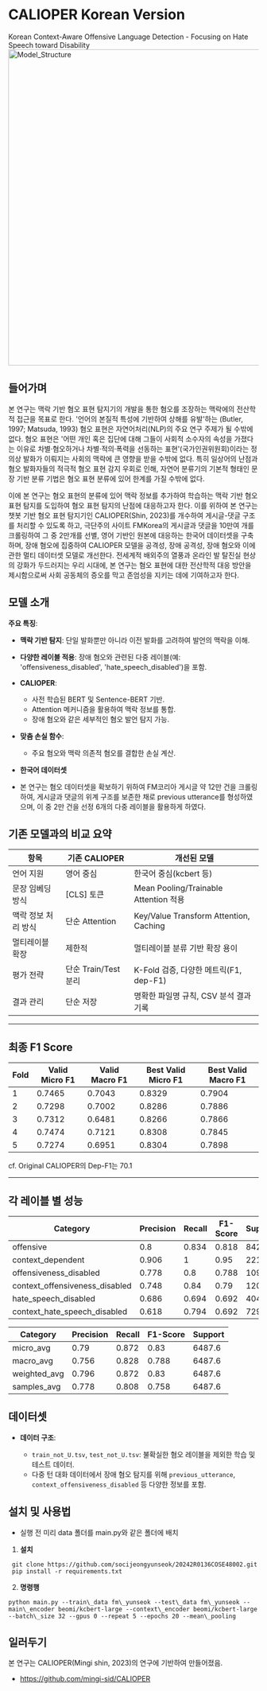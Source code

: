 CALIOPER Korean Version
===

Korean Context-Aware Offensive Language Detection - Focusing on Hate Speech toward Disability
<img width="636" alt="Model_Structure" src="https://github.com/user-attachments/assets/241ff0aa-1f9e-4c7a-949c-353a80f567e6" />

## 들어가며

본 연구는 맥락 기반 혐오 표현 탐지기의 개발을 통한 혐오를 조장하는 맥락에의 전산학적 접근을 목표로 한다. '언어의 본질적 특성에 기반하여 상해를 유발'하는 (Butler, 1997; Matsuda, 1993) 혐오 표현은 자연어처리(NLP)의 주요 연구 주제가 될 수밖에 없다. 혐오 표현은 '어떤 개인 혹은 집단에 대해 그들이 사회적 소수자의 속성을 가졌다는 이유로 차별·혐오하거나 차별·적의·폭력을 선동하는 표현'(국가인권위원회)이라는 정의상 발화가 이뤄지는 사회의 맥락에 큰 영향을 받을 수밖에 없다. 특히 일상어의 난점과 혐오 발화자들의 적극적 혐오 표현 감지 우회로 인해, 자연어 분류기의 기본적 형태인 문장 기반 분류 기법은 혐오 표현 분류에 있어 한계를 가질 수밖에 없다.

이에 본 연구는 혐오 표현의 분류에 있어 맥락 정보를 추가하여 학습하는 맥락 기반 혐오 표현 탐지를 도입하여 혐오 표현 탐지의 난점에 대응하고자 한다. 이를 위하여 본 연구는 챗봇 기반 혐오 표현 탐지기인 CALIOPER(Shin, 2023)를 개수하여 게시글-댓글 구조를 처리할 수 있도록 하고, 극단주의 사이트 FMKorea의 게시글과 댓글을 10만여 개를 크롤링하여 그 중 2만개를 선별, 영어 기반인 원본에 대응하는 한국어 데이터셋을 구축하며, 장애 혐오에 집중하여 CALIOPER 모델을 공격성, 장애 공격성, 장애 혐오와 이에 관한 멀티 데이터셋 모델로 개선한다. 전세계적 배외주의 열풍과 온라인 발 탈진실 현상의 강화가 두드러지는 우리 시대에, 본 연구는 혐오 표현에 대한 전산학적 대응 방안을 제시함으로써 사회 공동체의 증오를 막고 존엄성을 지키는 데에 기여하고자 한다.

## 모델 소개

**주요 특징**:

* **맥락 기반 탐지**: 단일 발화뿐만 아니라 이전 발화를 고려하여 발언의 맥락을 이해.
* **다양한 레이블 적용**: 장애 혐오와 관련된 다중 레이블(예: 'offensiveness\_disabled', 'hate\_speech\_disabled')을 포함.

* **CALIOPER**:

  * 사전 학습된 BERT 및 Sentence-BERT 기반.
  * Attention 메커니즘을 활용하여 맥락 정보를 통합.
  * 장애 혐오와 같은 세부적인 혐오 발언 탐지 가능.

* **맞춤 손실 함수**:

  * 주요 혐오와 맥락 의존적 혐오를 결합한 손실 계산.
 
* **한국어 데이터셋**
* 본 연구는 혐오 데이터셋을 확보하기 위하여 FM코리아 게시글 약 12만 건을 크롤링하여, 게시글과 댓글의 위계 구조를 보존한 채로 previous utterance를 형성하였으며, 이 중 2만 건을 선정 6개의 다중 레이블을 활용하게 하였다.

## 기존 모델과의 비교 요약

| 항목                    | 기존 CALIOPER               | 개선된 모델                          |
|-------------------------|-----------------------------|--------------------------------------|
| 언어 지원               | 영어 중심                  | 한국어 중심(kcbert 등)                |
| 문장 임베딩 방식        | [CLS] 토큰                | Mean Pooling/Trainable Attention 적용 |
| 맥락 정보 처리 방식     | 단순 Attention            | Key/Value Transform Attention, Caching|
| 멀티레이블 확장         | 제한적                     | 멀티레이블 분류 기반 확장 용이        |
| 평가 전략               | 단순 Train/Test 분리       | K-Fold 검증, 다양한 메트릭(F1, dep-F1)|
| 결과 관리               | 단순 저장                  | 명확한 파일명 규칙, CSV 분석 결과 기록 |

---

## 최종 F1 Score

| Fold | Valid Micro F1 | Valid Macro F1 | Best Valid Micro F1 | Best Valid Macro F1 |
|------|----------------------|---------------------|---------------------------|---------------------------|
| 1    | 0.7465               | 0.7043              | 0.8329                    | 0.7904                    |
| 2    | 0.7298               | 0.7002              | 0.8286                    | 0.7886                    |
| 3    | 0.7312               | 0.6481              | 0.8266                    | 0.7866                    |
| 4    | 0.7474               | 0.7121              | 0.8308                    | 0.7845                    |
| 5    | 0.7274               | 0.6951              | 0.8304                    | 0.7898                    |

cf. Original CALIOPER의 Dep-F1는 70.1 

---

## 각 레이블 별 성능

| Category                         | Precision | Recall | F1-Score | Support |
|----------------------------------|-----------|--------|----------|---------|
| offensive                        | 0.8       | 0.834  | 0.818    | 842.2   |
| context_dependent                | 0.906     | 1      | 0.95     | 2211.2  |
| offensiveness_disabled           | 0.778     | 0.8    | 0.788    | 1093    |
| context_offensiveness_disabled   | 0.748     | 0.84   | 0.79     | 1207.2  |
| hate_speech_disabled             | 0.686     | 0.694  | 0.692    | 404.4   |
| context_hate_speech_disabled     | 0.618     | 0.794  | 0.692    | 729.6   |

| Category                         | Precision | Recall | F1-Score | Support |
|----------------------------------|-----------|--------|----------|---------|
| micro_avg                        | 0.79      | 0.872  | 0.83     | 6487.6  |
| macro_avg                        | 0.756     | 0.828  | 0.788    | 6487.6  |
| weighted_avg                     | 0.796     | 0.872  | 0.83     | 6487.6  |
| samples_avg                      | 0.778     | 0.808  | 0.758    | 6487.6  |

## 데이터셋

* **데이터 구조**:

  * `train_not_U.tsv`, `test_not_U.tsv`: 불확실한 혐오 레이블을 제외한 학습 및 테스트 데이터.
  * 다중 턴 대화 데이터에서 장애 혐오 탐지를 위해 `previous_utterance`, `context_offensiveness_disabled` 등 다양한 정보를 포함.


## 설치 및 사용법
   - 실행 전 미리 data 폴더를 main.py와 같은 폴더에 배치
1. **설치**
```
 git clone https://github.com/socijeongyunseok/20242R0136COSE48002.git
 pip install -r requirements.txt
```
2. **명령행**
```
python main.py --train\_data fm\_yunseok --test\_data fm\_yunseok --main\_encoder beomi/kcbert-large --context\_encoder beomi/kcbert-large --batch\_size 32 --gpus 0 --repeat 5 --epochs 20 --mean\_pooling
```

## 일러두기
본 연구는 CALIOPER(Mingi shin, 2023)의 연구에 기반하여 만들어졌음.
- https://github.com/mingi-sid/CALIOPER
